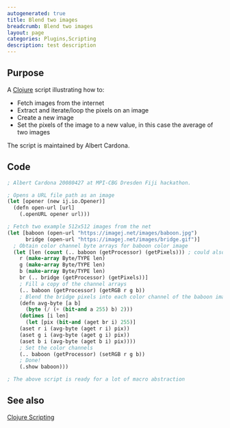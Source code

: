 ```yaml
---
autogenerated: true
title: Blend two images
breadcrumb: Blend two images
layout: page
categories: Plugins,Scripting
description: test description
---
```


## Purpose

A [Clojure](Clojure_Scripting "wikilink") script illustrating how to:

  - Fetch images from the internet
  - Extract and iterate/loop the pixels on an image
  - Create a new image
  - Set the pixels of the image to a new value, in this case the average of two images

The script is maintained by Albert Cardona.

## Code

``` lisp
; Albert Cardona 20080427 at MPI-CBG Dresden Fiji hackathon.

; Opens a URL file path as an image
(let [opener (new ij.io.Opener)]
  (defn open-url [url]
    (.openURL opener url)))

; Fetch two example 512x512 images from the net
(let [baboon (open-url "https://imagej.net/images/baboon.jpg")
      bridge (open-url "https://imagej.net/images/bridge.gif")]
  ; Obtain color channel byte arrays for baboon color image
  (let [len (count (.. baboon (getProcessor) (getPixels))) ; could also say (* 512 512)
    r (make-array Byte/TYPE len)
    g (make-array Byte/TYPE len)
    b (make-array Byte/TYPE len)
    br (.. bridge (getProcessor) (getPixels))]
    ; Fill a copy of the channel arrays
    (.. baboon (getProcessor) (getRGB r g b))
    ; Blend the bridge pixels into each color channel of the baboon image
    (defn avg-byte [a b]
      (byte (/ (+ (bit-and a 255) b) 2)))
    (dotimes [i len]
      (let [pix (bit-and (aget br i) 255)]
    (aset r i (avg-byte (aget r i) pix))
    (aset g i (avg-byte (aget g i) pix))
    (aset b i (avg-byte (aget b i) pix))))
    ; Set the color channels
    (.. baboon (getProcessor) (setRGB r g b))
    ; Done!
    (.show baboon)))

; The above script is ready for a lot of macro abstraction
```

## See also

[Clojure Scripting](Clojure_Scripting "wikilink")

 
